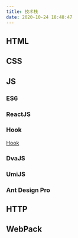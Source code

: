 ```yaml
---
title: 技术栈
date: 2020-10-24 18:48:47
---
```

## HTML

## CSS

## JS

### ES6

### ReactJS

### Hook
[Hook](/hook "hook")

### DvaJS

### UmiJS

### Ant Design Pro

## HTTP

## WebPack

